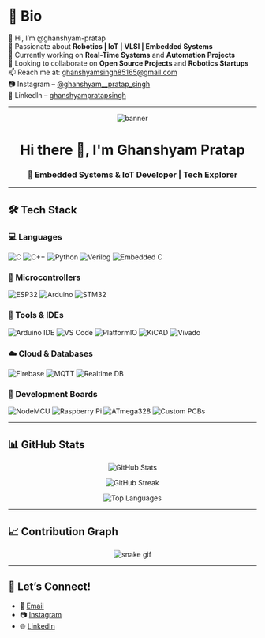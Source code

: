 # 📝 Bio

👋 Hi, I’m @ghanshyam-pratap  
🤖 Passionate about **Robotics | IoT | VLSI | Embedded Systems**  
🌱 Currently working on **Real-Time Systems** and **Automation Projects**  
💞️ Looking to collaborate on **Open Source Projects** and **Robotics Startups**  
📫 Reach me at: [ghanshyamsingh85165@gmail.com](mailto:ghanshyamsingh85165@gmail.com)  
📷 Instagram – [@ghanshyam__pratap_singh](https://www.instagram.com/ghanshyam__pratap_singh)  
🔗 LinkedIn – [ghanshyampratapsingh](https://www.linkedin.com/in/ghanshyampratapsingh)

---
<!-- Banner Image -->
<p align="center">
  <img src="https://i.ibb.co/4Z0fPQx/banner.png" alt="banner" />
</p>

<h1 align="center">Hi there 👋, I'm Ghanshyam Pratap</h1>
<h3 align="center">🚀 Embedded Systems & IoT Developer | Tech Explorer</h3>

---

## 🛠️ Tech Stack

### 💻 Languages
![C](https://img.shields.io/badge/C-A8B9CC?style=for-the-badge&logo=c&logoColor=white)
![C++](https://img.shields.io/badge/C++-00599C?style=for-the-badge&logo=c%2B%2B&logoColor=white)
![Python](https://img.shields.io/badge/Python-3776AB?style=for-the-badge&logo=python&logoColor=white)
![Verilog](https://img.shields.io/badge/Verilog-008080?style=for-the-badge)
![Embedded C](https://img.shields.io/badge/Embedded%20C-005C94?style=for-the-badge)

### 🔌 Microcontrollers
![ESP32](https://img.shields.io/badge/ESP32-3C3C3C?style=for-the-badge)
![Arduino](https://img.shields.io/badge/Arduino-00979D?style=for-the-badge&logo=arduino&logoColor=white)
![STM32](https://img.shields.io/badge/STM32-03234B?style=for-the-badge)

### 🧰 Tools & IDEs
![Arduino IDE](https://img.shields.io/badge/Arduino_IDE-00979D?style=for-the-badge&logo=arduino&logoColor=white)
![VS Code](https://img.shields.io/badge/VS_Code-007ACC?style=for-the-badge&logo=visual-studio-code&logoColor=white)
![PlatformIO](https://img.shields.io/badge/PlatformIO-FF6600?style=for-the-badge&logo=platformio&logoColor=white)
![KiCAD](https://img.shields.io/badge/KiCAD-314CB0?style=for-the-badge&logo=kicad&logoColor=white)
![Vivado](https://img.shields.io/badge/Vivado-FAB400?style=for-the-badge)

### ☁️ Cloud & Databases
![Firebase](https://img.shields.io/badge/Firebase-FFCA28?style=for-the-badge&logo=firebase&logoColor=white)
![MQTT](https://img.shields.io/badge/MQTT-660066?style=for-the-badge)
![Realtime DB](https://img.shields.io/badge/Realtime%20DB-FF9900?style=for-the-badge)

### 🧪 Development Boards
![NodeMCU](https://img.shields.io/badge/NodeMCU-3C3C3C?style=for-the-badge)
![Raspberry Pi](https://img.shields.io/badge/Raspberry%20Pi-C51A4A?style=for-the-badge&logo=raspberry-pi&logoColor=white)
![ATmega328](https://img.shields.io/badge/ATmega328-999999?style=for-the-badge)
![Custom PCBs](https://img.shields.io/badge/Custom%20PCBs-009688?style=for-the-badge)

---

## 📊 GitHub Stats

<p align="center">
  <img src="https://github-readme-stats.vercel.app/api?username=ghanshyampratap&show_icons=true&theme=react" alt="GitHub Stats" />
</p>

<p align="center">
  <img src="https://github-readme-streak-stats.herokuapp.com/?user=ghanshyampratap&theme=react" alt="GitHub Streak" />
</p>

<p align="center">
  <img src="https://github-readme-stats.vercel.app/api/top-langs/?username=ghanshyampratap&layout=compact&theme=react" alt="Top Languages" />
</p>

---

## 📈 Contribution Graph

<p align="center">
  <img src="https://github.com/ghanshyampratap/ghanshyampratap/blob/output/github-contribution-grid-snake.svg" alt="snake gif" />
</p>


---

## 💬 **Let’s Connect!**
- 📧 [Email](mailto:ghanshyamsingh85165@gmail.com)  
- 📷 [Instagram](https://www.instagram.com/ghanshyam__pratap_singh)  
- 🌐 [LinkedIn](https://www.linkedin.com/in/ghanshyampratapsingh)
